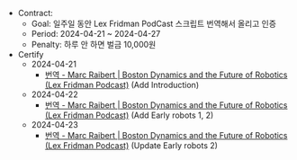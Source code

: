 - Contract:
  - Goal: 일주일 동안 Lex Fridman PodCast 스크립트 번역해서 올리고 인증
  - Period: 2024-04-21 ~ 2024-04-27
  - Penalty: 하루 안 하면 벌금 10,000원
- Certify
  - 2024-04-21
    - [번역 - Marc Raibert | Boston Dynamics and the Future of Robotics (Lex Fridman Podcast)](https://refigo.github.io/posts/lex-fridman-podcast-marc-raibert-1/) (Add Introduction)
  - 2024-04-22
    - [번역 - Marc Raibert | Boston Dynamics and the Future of Robotics (Lex Fridman Podcast)](https://refigo.github.io/posts/lex-fridman-podcast-marc-raibert-1/#early-robots) (Add Early robots 1, 2)
  - 2024-04-23
    - [번역 - Marc Raibert | Boston Dynamics and the Future of Robotics (Lex Fridman Podcast)](https://refigo.github.io/posts/lex-fridman-podcast-marc-raibert-1/#early-robots) (Update Early robots 2)
